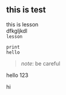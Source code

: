 ## this is test

this is lesson <br>
dfkgljkdl<br>
``lesson``

```
print
hello
```

>_note_:
be careful


hello 123


hi

